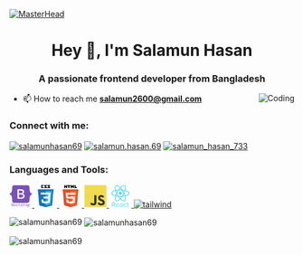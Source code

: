 [![MasterHead](https://present.readthedocs.io/en/latest/_images/welcome-to-coding.gif)](https://SalamunHasan.69)
<h1 align="center">Hey 👋, I'm Salamun Hasan</h1>
<h3 align="center">A passionate frontend developer from Bangladesh</h3>
<img align="right"  src="https://camo.githubusercontent.com/e278cbf655da98c004011927c9b4ef9ace0e73c9b8a41892b778bbe03c045379/68747470733a2f2f637373706f696e743130312e636f6d2f77702d636f6e74656e742f75706c6f6164732f323032302f31302f446576656c6f7065722d6f6e2d6c6170746f702e676966" alt="Coding">



- 📫 How to reach me **salamun2600@gmail.com**



<h3 align="left">Connect with me:</h3>
<p align="left">
<a href="https://linkedin.com/in/salamunhasan69" target="blank"><img align="center" src="https://raw.githubusercontent.com/rahuldkjain/github-profile-readme-generator/master/src/images/icons/Social/linked-in-alt.svg" alt="salamunhasan69" height="30" width="40" /></a>
<a href="https://fb.com/salamun.hasan.69" target="blank"><img align="center" src="https://raw.githubusercontent.com/rahuldkjain/github-profile-readme-generator/master/src/images/icons/Social/facebook.svg" alt="salamun.hasan.69" height="30" width="40" /></a>
<a href="https://instagram.com/salamun_hasan_733" target="blank"><img align="center" src="https://raw.githubusercontent.com/rahuldkjain/github-profile-readme-generator/master/src/images/icons/Social/instagram.svg" alt="salamun_hasan_733" height="30" width="40" /></a>
</p>

<h3 align="left">Languages and Tools:</h3>
<p align="left"> <a href="https://getbootstrap.com" target="_blank" rel="noreferrer"> <img src="https://raw.githubusercontent.com/devicons/devicon/master/icons/bootstrap/bootstrap-plain-wordmark.svg" alt="bootstrap" width="40" height="40"/> </a> <a href="https://www.w3schools.com/css/" target="_blank" rel="noreferrer"> <img src="https://raw.githubusercontent.com/devicons/devicon/master/icons/css3/css3-original-wordmark.svg" alt="css3" width="40" height="40"/> </a> <a href="https://www.w3.org/html/" target="_blank" rel="noreferrer"> <img src="https://raw.githubusercontent.com/devicons/devicon/master/icons/html5/html5-original-wordmark.svg" alt="html5" width="40" height="40"/> </a> <a href="https://developer.mozilla.org/en-US/docs/Web/JavaScript" target="_blank" rel="noreferrer"> <img src="https://raw.githubusercontent.com/devicons/devicon/master/icons/javascript/javascript-original.svg" alt="javascript" width="40" height="40"/> </a> <a href="https://reactjs.org/" target="_blank" rel="noreferrer"> <img src="https://raw.githubusercontent.com/devicons/devicon/master/icons/react/react-original-wordmark.svg" alt="react" width="40" height="40"/> </a> <a href="https://tailwindcss.com/" target="_blank" rel="noreferrer"> <img src="https://www.vectorlogo.zone/logos/tailwindcss/tailwindcss-icon.svg" alt="tailwind" width="40" height="40"/> </a> </p>

<p><img align="left" src="https://github-readme-stats.vercel.app/api/top-langs?username=salamunhasan69&show_icons=true&locale=en&layout=compact" alt="salamunhasan69" /></p>

<p>&nbsp;<img align="center" src="https://github-readme-stats.vercel.app/api?username=salamunhasan69&show_icons=true&locale=en" alt="salamunhasan69" /></p>

<p><img align="center" src="https://github-readme-streak-stats.herokuapp.com/?user=salamunhasan69&" alt="salamunhasan69" /></p>

